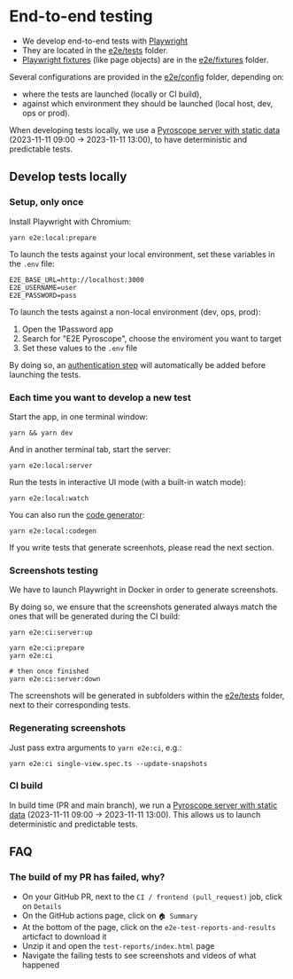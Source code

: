 # End-to-end testing

- We develop end-to-end tests with [Playwright](https://playwright.dev)
- They are located in the [e2e/tests](./tests) folder.
- [Playwright fixtures](https://playwright.dev/docs/test-fixtures) (like page objects) are in the [e2e/fixtures](./fixtures) folder.

Several configurations are provided in the [e2e/config](./config) folder, depending on:

- where the tests are launched (locally or CI build),
- against which environment they should be launched (local host, dev, ops or prod).

When developing tests locally, we use a [Pyroscope server with static data](../docker-compose.e2e.yaml) (2023-11-11 09:00 → 2023-11-11 13:00), to have deterministic and predictable tests.

## Develop tests locally

### Setup, only once

Install Playwright with Chromium:

```shell
yarn e2e:local:prepare
```

To launch the tests against your local environment, set these variables in the `.env` file:

```shell
E2E_BASE_URL=http://localhost:3000
E2E_USERNAME=user
E2E_PASSWORD=pass
```

To launch the tests against a non-local environment (dev, ops, prod):

1. Open the 1Password app
2. Search for "E2E Pyroscope", choose the enviroment you want to target
3. Set these values to the `.env` file

By doing so, an [authentication step](https://playwright.dev/docs/auth) will automatically be added before launching the tests.

### Each time you want to develop a new test

Start the app, in one terminal window:

```shell
yarn && yarn dev
```

And in another terminal tab, start the server:

```shell
yarn e2e:local:server
```

Run the tests in interactive UI mode (with a built-in watch mode):

```shell
yarn e2e:local:watch
```

You can also run the [code generator](https://playwright.dev/docs/codegen#running-codegen):

```shell
yarn e2e:local:codegen
```

If you write tests that generate screenhots, please read the next section.

### Screenshots testing

We have to launch Playwright in Docker in order to generate screenshots.

By doing so, we ensure that the screenshots generated always match the ones that will be generated during the CI build:

```shell
yarn e2e:ci:server:up

yarn e2e:ci:prepare
yarn e2e:ci

# then once finished
yarn e2e:ci:server:down
```

The screenshots will be generated in subfolders within the [e2e/tests](./tests) folder, next to their corresponding tests.

### Regenerating screenshots

Just pass extra arguments to `yarn e2e:ci`, e.g.:

```shell
yarn e2e:ci single-view.spec.ts --update-snapshots
```

### CI build

In build time (PR and main branch), we run a [Pyroscope server with static data](../docker-compose.e2e.yaml) (2023-11-11 09:00 → 2023-11-11 13:00). This allows us to launch deterministic and predictable tests.

## FAQ

### The build of my PR has failed, why?

- On your GitHub PR, next to the `CI / frontend (pull_request)` job, click on `Details`
- On the GitHub actions page, click on `🏠 Summary`
- At the bottom of the page, click on the `e2e-test-reports-and-results` articfact to download it
- Unzip it and open the `test-reports/index.html` page
- Navigate the failing tests to see screenshots and videos of what happened
